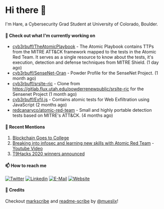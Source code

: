 # Hi there 👋

I'm Hare, a Cybersecurity Grad Student at University of Colorado, Boulder. 

#### 👷 Check out what I'm currently working on

- [cyb3rbuff/TheAtomicPlaybook](https://github.com/cyb3rbuff/TheAtomicPlaybook) - The Atomic Playbook contains TTPs from the MITRE ATT&amp;CK framework mapped to the tests in the Atomic Red Team. It serves as a single resource to know about the tests, it&#39;s execution, detection and defense techniques from MITRE Shield. (1 day ago)
- [cyb3rbuff/SenseNet-Oran](https://github.com/cyb3rbuff/SenseNet-Oran) - Powder Profile for the SenseNet Project.  (1 month ago)
- [cyb3rbuff/srslte-ric](https://github.com/cyb3rbuff/srslte-ric) - Clone from https://gitlab.flux.utah.edu/powderrenewpublic/srslte-ric for the Sensenet Project (1 month ago)
- [cyb3rbuff/Exfil.js](https://github.com/cyb3rbuff/Exfil.js) - Contains atomic tests for Web Exfiltration using JavaScript (2 months ago)
- [redcanaryco/atomic-red-team](https://github.com/redcanaryco/atomic-red-team) - Small and highly portable detection tests based on MITRE&#39;s ATT&amp;CK. (4 months ago)

#### 🙇 Recent Mentions

1. [Blockchain Goes to College](https://www.coindesk.com/blockchain-goes-to-college)
2. [Breaking into infosec and learning new skills with Atomic Red Team](https://redcanary.com/blog/breaking-into-infosec-atomic-red-team/) - [Youtube Video](https://www.youtube.com/watch?v=t0rwyuPoZ-E)
3. [T9Hacks 2020 winners announced](https://www.colorado.edu/atlas/2020/02/18/t9hacks-2020-winners-announced)

#### 📫 How to reach me

[![Twitter](https://img.shields.io/badge/-0x6cdev-blue?style=flat-square&logo=twitter&logoColor=white)](https://twitter.com/cyb3rbuff)
[![Linkedin](https://img.shields.io/badge/-haresudhan-blue?style=flat-square&logo=linkedin&logoColor=white)](https://linkedin.com/in/haresudhan)
[![E-Mail](https://img.shields.io/badge/email-reveal-2a8?style=flat-square&logo=protonmail&logoColor=white)](https://mailhide.io/e/woqKL)
[![Website](https://img.shields.io/badge/-0x6c.dev-blue?style=flat-square&logo=element&logoColor=white)](https://maxtern.dev)

#### 🙇 Credits

Checkout [markscribe](https://github.com/muesli/markscribe)
and [readme-scribe](https://github.com/muesli/readme-scribe) by [@mueslix](https://twitter.com/mueslix)!
